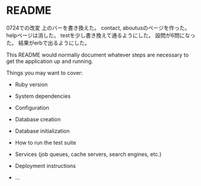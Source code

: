 # README

0724での改変
上のバーを書き換えた。
contact, aboutusのページを作った。
helpページは消した。
testを少し書き換えて通るようにした。
設問が6問になった。
結果がerbで出るようにした。

This README would normally document whatever steps are necessary to get the
application up and running.

Things you may want to cover:

* Ruby version

* System dependencies

* Configuration

* Database creation

* Database initialization

* How to run the test suite

* Services (job queues, cache servers, search engines, etc.)

* Deployment instructions

* ...
